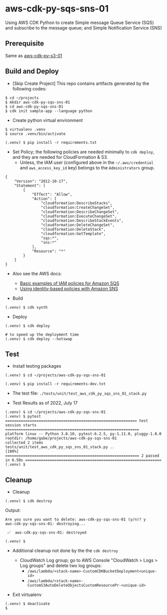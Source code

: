 # aws-cdk-py-sqs-sns-01

Using AWS CDK Python to create Simple message Queue Service (SQS) and 
subscribe to the message queue; and Simple Notification Service (SNS)

## Prerequisite

Same as [aws-cdk-py-s3-01](https://github.com/gabepublic/aws-cdk-py-s3-01/blob/main/README.md)

## Build and Deploy

- [Skip Create Project] This repo contains artifacts generated by the following codes:
```
$ cd ~/projects
$ mkdir aws-cdk-py-sqs-sns-01
$ cd aws-cdk-py-sqs-sns-01
$ cdk init sample-app --language python
```

- Create python virtual environment
```
$ virtualenv .venv
$ source .venv/bin/activate

(.venv) $ pip install -r requirements.txt
```

- Set Policy; the following policies are needed minimally to `cdk deploy`,
  and they are needed for CloudFormation & S3.
  - Unless, the IAM user (configured above in the `~/.aws/credential` and
    `aws_access_key_id` key) belongs to the `Administrators` group.
```
{
    "Version": "2012-10-17",
    "Statement": [
        {
            "Effect": "Allow",
            "Action": [
                "cloudformation:DescribeStacks",
                "cloudformation:CreateChangeSet",
                "cloudformation:DescribeChangeSet",
                "cloudformation:ExecuteChangeSet",
                "cloudformation:DescribeStackEvents",
                "cloudformation:DeleteChangeSet",
                "cloudformation:DeleteStack",
                "cloudformation:GetTemplate",
                "sqs:*",
                "sns:*"
            ],
            "Resource": "*"
        }
    ]
}
```
  - Also see the AWS docs:
    - [Basic examples of IAM policies for Amazon SQS](https://docs.aws.amazon.com/AWSSimpleQueueService/latest/SQSDeveloperGuide/sqs-basic-examples-of-iam-policies.html)
    - [Using identity-based policies with Amazon SNS](https://docs.aws.amazon.com/sns/latest/dg/sns-using-identity-based-policies.html)

- Build
```
(.venv) $ cdk synth
```

- Deploy
```
(.venv) $ cdk deploy

# to speed up the deployment time 
(.venv) $ cdk deploy --hotswap
```

## Test

- Install testing packages
```
(.venv) $ cd ~/projects/aws-cdk-py-sqs-sns-01

(.venv) $ pip install -r requirements-dev.txt
```

- The test file: `./tests/unit/test_aws_cdk_py_sqs_sns_01_stack.py`

- Test Results as of 2022, July 17
```
(.venv) $ cd ~/projects/aws-cdk-py-sqs-sns-01
(.venv) $ pytest
=========================================================== test session starts ============================================================
platform linux -- Python 3.8.10, pytest-6.2.5, py-1.11.0, pluggy-1.0.0
rootdir: /home/gabe/projects/aws-cdk-py-sqs-sns-01
collected 2 items
tests/unit/test_aws_cdk_py_sqs_sns_01_stack.py ..                                                                                    [100%]
============================================================ 2 passed in 6.50s =============================================================
(.venv) $
```

## Cleanup

- Cleanup
```
(.venv) $ cdk destroy
```

Output:
```
Are you sure you want to delete: aws-cdk-py-sqs-sns-01 (y/n)? y
aws-cdk-py-sqs-sns-01: destroying...

 ✅  aws-cdk-py-sqs-sns-01: destroyed

(.venv) $
```

- Additional cleanup not done by the the `cdk destroy`

  - CloudWatch Log group; go to AWS Console "CloudWatch > Logs > Log groups"
    and delete two log groups:
    - `/aws/lambda/<stack-name>-CustomCDKBucketDeployment<unique-id>`
    - `/aws/lambda/<stack-name>-CustomS3AutoDeleteObjectsCustomResourcePr-<unique-id>`
    
- Exit virtualenv
```
(.venv) $ deactivate
$
```
